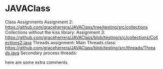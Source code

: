 # JAVAClass
Class Assignments
Assignment 2: https://github.com/graceherrera/JAVAClass/tree/testing/src/collections
Collections without the kiss library: Assignment 3: https://github.com/graceherrera/JAVAClass/blob/testing/src/collections/Collections2.java
Threads assignment:
Main Threads class: https://github.com/graceherrera/JAVAClass/blob/testing/src/threads/Threads.java
Secondary process threads: 



here are some extra comments
